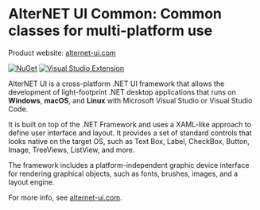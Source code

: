 # AlterNET UI Common: Common classes for multi-platform use

Product website: [alternet-ui.com](https://alternet-ui.com)

[![NuGet](https://img.shields.io/nuget/v/Alternet.UI?color=%231CA823&label=NuGet)](https://www.nuget.org/packages/Alternet.UI)
[![Visual Studio Extension](https://img.shields.io/visual-studio-marketplace/v/AlternetSoftwarePTYLTD.AlternetUIForVS2022?color=%23007DC1&label=Visual%20Studio%20Extension)](https://marketplace.visualstudio.com/items?itemName=AlternetSoftwarePTYLTD.AlternetUIForVS2022)

AlterNET UI is a cross-platform .NET UI framework that allows the development of light-footprint .NET desktop applications that runs on **Windows**, **macOS**, and **Linux** with Microsoft Visual Studio or Visual Studio Code.

It is built on top of the .NET Framework and uses a XAML-like approach to define user interface and layout. It provides a set of standard controls that looks native on the target OS, such as Text Box, Label, CheckBox, Button, Image, TreeViews, ListView, and more. 

The framework includes a platform-independent graphic device interface for rendering graphical objects, such as fonts, brushes, images, and a layout engine.

For more info, see [alternet-ui.com](https://alternet-ui.com).

